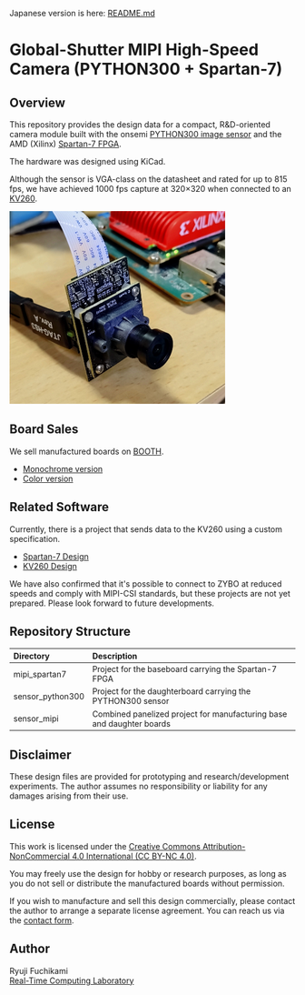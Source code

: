 Japanese version is here: [README.md](README.md)

# Global-Shutter MIPI High-Speed Camera (PYTHON300 + Spartan-7)

## Overview

This repository provides the design data for a compact, R&D-oriented camera module built with the onsemi [PYTHON300 image sensor](https://www.onsemi.com/products/sensors/image-sensors/python300) and the AMD (Xilinx) [Spartan-7 FPGA](https://www.amd.com/en/products/adaptive-socs-and-fpgas/fpga/spartan-7.html).

The hardware was designed using KiCad.

Although the sensor is VGA-class on the datasheet and rated for up to 815 fps, we have achieved 1000 fps capture at 320×320 when connected to an [KV260](https://www.amd.com/en/products/system-on-modules/kria/k26/kv260-vision-starter-kit.html).

![Camera Photo](docs/images/camera_photo.png)

## Board Sales

We sell manufactured boards on [BOOTH](https://rtc-lab.booth.pm/).

- [Monochrome version](https://rtc-lab.booth.pm/items/7427869)
- [Color version](https://rtc-lab.booth.pm/items/7428802)

## Related Software

Currently, there is a project that sends data to the KV260 using a custom specification.

- [Spartan-7 Design](https://github.com/ryuz/jelly/tree/master/projects/rtcl_p3s7/rtcl_p3s7_hs)
- [KV260 Design](https://github.com/ryuz/jelly/tree/master/projects/kv260/kv260_rtcl_p3s7_hs)

We have also confirmed that it's possible to connect to ZYBO at reduced speeds and comply with MIPI-CSI standards, but these projects are not yet prepared. Please look forward to future developments.

## Repository Structure

| Directory        | Description                                                |
|:-----------------|:-----------------------------------------------------------|
| mipi_spartan7    | Project for the baseboard carrying the Spartan-7 FPGA      |
| sensor_python300 | Project for the daughterboard carrying the PYTHON300 sensor |
| sensor_mipi      | Combined panelized project for manufacturing base and daughter boards |

## Disclaimer

These design files are provided for prototyping and research/development experiments. The author assumes no responsibility or liability for any damages arising from their use.

## License

This work is licensed under the [Creative Commons Attribution-NonCommercial 4.0 International (CC BY-NC 4.0)](https://creativecommons.org/licenses/by-nc/4.0/).

You may freely use the design for hobby or research purposes, as long as you do not sell or distribute the manufactured boards without permission.

If you wish to manufacture and sell this design commercially, please contact the author to arrange a separate license agreement. You can reach us via the [contact form](https://rtc-lab.com/contact/).

## Author

Ryuji Fuchikami  
[Real-Time Computing Laboratory](https://rtc-lab.com/)
